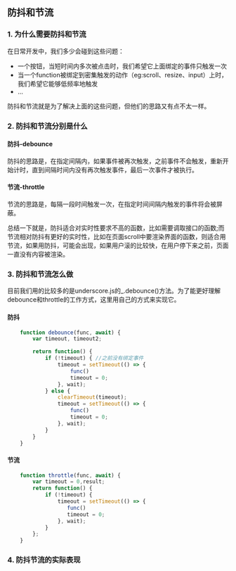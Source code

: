 ## 防抖和节流

### 1. 为什么需要防抖和节流
在日常开发中，我们多少会碰到这些问题：  
 - 一个按钮，当短时间内多次被点击时，我们希望它上面绑定的事件只触发一次
 - 当一个function被绑定到密集触发的动作（eg:scroll、resize、input）上时，我们希望它能够低频率地触发
 - ...

防抖和节流就是为了解决上面的这些问题，但他们的思路又有点不太一样。

### 2. 防抖和节流分别是什么

#### 防抖-debounce
防抖的思路是，在指定间隔内，如果事件被再次触发，之前事件不会触发，重新开始计时，直到间隔时间内没有再次触发事件，最后一次事件才被执行。

#### 节流-throttle
节流的思路是，每隔一段时间触发一次，在指定时间间隔内触发的事件将会被屏蔽。

总结一下就是，防抖适合对实时性要求不高的函数，比如需要调取接口的函数;而节流相对防抖有更好的实时性，比如在页面scroll中要渲染界面的函数，则适合用节流，如果用防抖，可能会出现，如果用户滚的比较快，在用户停下来之前，页面一直没有内容被渲染。

### 3. 防抖和节流怎么做
目前我们用的比较多的是underscore.js的_.debounce()方法。为了能更好理解debounce和throttle的工作方式，这里用自己的方式来实现它。

#### 防抖
``` javascript
    function debounce(func, await) {
        var timeout, timeout2;

        return function() {
            if (!timeout) { //之前没有绑定事件
                timeout = setTimeout(() => {
                    func() 
                    timeout = 0;
                }, wait);
            } else {
                clearTimeout(timeout);
                timeout = setTimeout(() => {
                    func() 
                    timeout = 0;
                }, wait);
            }
        }
    }
```


#### 节流

```javascript
    function throttle(func, await) {
        var timeout = 0,result;
        return function() {
            if (!timeout) {
                timeout = setTimeout(() => {
                   func() 
                   timeout = 0;
                }, wait);
            }
        };
    }
```

### 4. 防抖节流的实际表现
